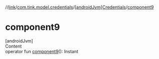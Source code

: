 //[link](../../index.md)/[com.tink.model.credentials](../index.md)/[[androidJvm]Credentials](index.md)/[component9](component9.md)



# component9  
[androidJvm]  
Content  
operator fun [component9](component9.md)(): Instant  



